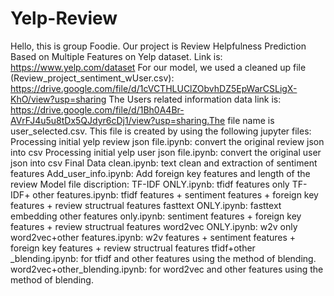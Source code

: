 # Yelp-Review
Hello, this is group Foodie. Our project is Review Helpfulness Prediction Based on Multiple Features on Yelp dataset. Link is: https://www.yelp.com/dataset
For our model, we used a cleaned up file (Review_project_sentiment_wUser.csv): https://drive.google.com/file/d/1cVCTHLUClZObvhDZ5EpWarCSLigX-KhO/view?usp=sharing
The Users related information data link is: https://drive.google.com/file/d/1Bh0A4Br-AVrFJ4u5u8tDx5QJdyr6cDj1/view?usp=sharing.The file name is user_selected.csv.
This file is created by using the following jupyter files: 
Processing initial yelp review json file.ipynb: convert the original review json into csv
Processing initial yelp user json file.ipynb: convert the original user json into csv
Final Data clean.ipynb: text clean and extraction of sentiment features 
Add_user_info.ipynb: Add foreign key features and length of the review
Model file discription:
TF-IDF ONLY.ipynb: tfidf features only
TF-IDF+ other features.ipynb: tfidf features + sentiment features + foreign key features + review structrual features
fasttext ONLY.ipynb: fasttext embedding
other features only.ipynb: sentiment features + foreign key features + review structrual features
word2vec ONLY.ipynb: w2v only
word2vec+other features.ipynb: w2v features + sentiment features + foreign key features + review structrual features
tfidf+other _blending.ipynb: for tfidf and other features using the method of blending.
word2vec+other_blending.ipynb: for word2vec and other features using the method of blending. 
